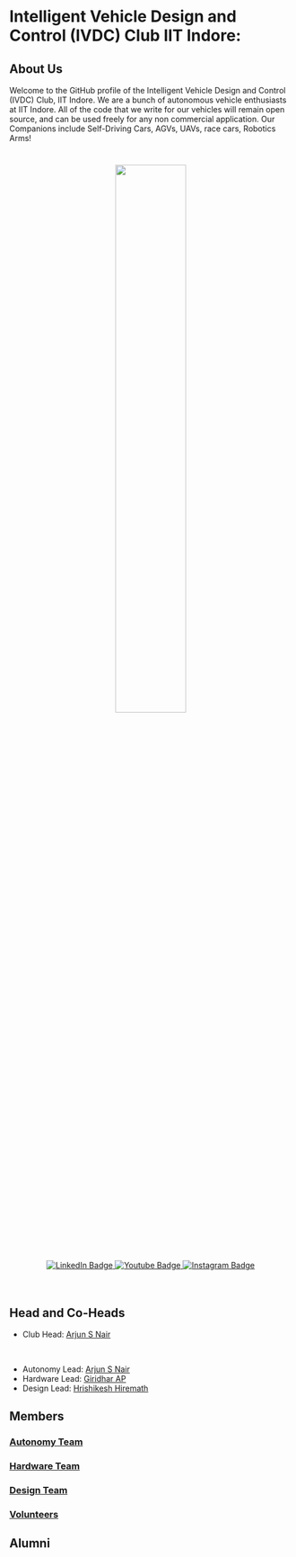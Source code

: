 # Intelligent Vehicle Design and Control (IVDC) Club IIT Indore: 

## About Us

Welcome to the GitHub profile of the Intelligent Vehicle Design and Control (IVDC) Club, IIT Indore. We are a bunch of autonomous vehicle enthusiasts at IIT Indore.
All of the code that we write for our vehicles will remain open source, and can be used freely for any non commercial application.
Our Companions include Self-Driving Cars, AGVs, UAVs, race cars, Robotics Arms!
#

<div id="header" align="center">
  <img src="https://github.com/IVDC-Club-IIT-Indore/.github/blob/main/profile/content/introgif.gif" width="50%"/>
</div>
<div id="badges" align="center">
  <a href="https://www.linkedin.com/company/ivdc-iiti/">
    <img src="https://img.shields.io/badge/LinkedIn-blue?style=for-the-badge&logo=linkedin&logoColor=white" alt="LinkedIn Badge"/>
  </a>
  <a href="https://www.youtube.com/channel/UCXQNUpm9a4OnnrQAUUNj6fA/about">
    <img src="https://img.shields.io/badge/YouTube-red?style=for-the-badge&logo=youtube&logoColor=white" alt="Youtube Badge"/>
  </a>
<!--  <a href="https://twitter.com/ivdc_club)">
    <img src="https://img.shields.io/badge/Discord-blue?style=for-the-badge&logo=discord&logoColor=white" alt="Discord Badge"/>
  </a>  -->
  <a href="https://www.instagram.com/ivdc_iiti/">
    <img src="https://img.shields.io/badge/Instagram-blue?style=for-the-badge&logo=instagram&logoColor=white" alt="Instagram Badge"/>
  </a>
</div>
<br>
<div align="center">
  <img src="https://komarev.com/ghpvc/?username=IVDC-Club-IIT-Indore&style=flat-square&color=blue" alt=""/>
  </div>
<br>



## Head and Co-Heads
- Club Head: [Arjun S Nair](https://github.com/arjun-593) 
<br>

- Autonomy Lead: [Arjun S Nair](https://github.com/arjun-593)
- Hardware Lead: [Giridhar AP](https://github.com/Giri-is-coding)
- Design      Lead: [Hrishikesh Hiremath](https://github.com/Hrishikesh-H)

## Members

### [Autonomy Team](https://github.com/orgs/IVDC-Club-IIT-Indore/teams/autonomy/members)

### [Hardware Team](https://github.com/orgs/IVDC-Club-IIT-Indore/teams/hardware/members)

### [Design Team](https://github.com/orgs/IVDC-Club-IIT-Indore/teams/design/members)


### [Volunteers](https://github.com/orgs/IVDC-Club-IIT-Indore/teams/volunteers)


## Alumni
